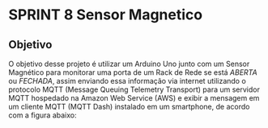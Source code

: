 # SPRINT 8 Sensor Magnetico

## Objetivo 
  O objetivo  desse  projeto é  utilizar um Arduino Uno junto com um Sensor  Magnético para monitorar uma porta de um Rack de Rede se está *ABERTA* ou *FECHADA*, assim  enviando essa informação via internet utilizando o protocolo MQTT (Message Queuing Telemetry Transport)  para um servidor MQTT hospedado na Amazon  Web Service (AWS) e exibir  a mensagem em um cliente  MQTT (MQTT Dash) instalado em um smartphone, de acordo com a figura abaixo:




  
